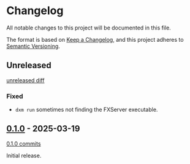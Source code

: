 # Changelog

All notable changes to this project will be documented in this file.

The format is based on [Keep a Changelog](https://keepachangelog.com/en/1.1.0/),
and this project adheres to [Semantic Versioning](https://semver.org/spec/v2.0.0.html).

## Unreleased

[unreleased diff]

### Fixed

- `dxm run` sometimes not finding the FXServer executable.

## [0.1.0] - 2025-03-19

[0.1.0 commits]

Initial release.

[unreleased diff]: https://github.com/D4isDAVID/dxm/compare/v0.1.0...main
[0.1.0]: https://github.com/D4isDAVID/dxm/releases/tag/v0.1.0
[0.1.0 commits]: https://github.com/D4isDAVID/dxm/commits/v0.1.0
